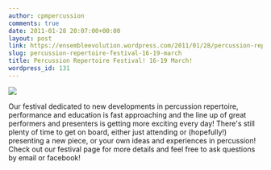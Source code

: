 ```yaml
---
author: cpmpercussion
comments: true
date: 2011-01-28 20:07:00+00:00
layout: post
link: https://ensembleevolution.wordpress.com/2011/01/28/percussion-repertoire-festival-16-19-march/
slug: percussion-repertoire-festival-16-19-march
title: Percussion Repertoire Festival! 16-19 March!
wordpress_id: 131
---
```


![](https://ensembleevolution.files.wordpress.com/2011/01/86a62-img.jpg) 

Our festival dedicated to new developments in percussion repertoire, performance and education is fast approaching and the line up of great performers and presenters is getting more exciting every day! There's still plenty of time to get on board, either just attending or (hopefully!) presenting a new piece, or your own ideas and experiences in percussion! Check out our festival page for more details and feel free to ask questions by email or facebook!
